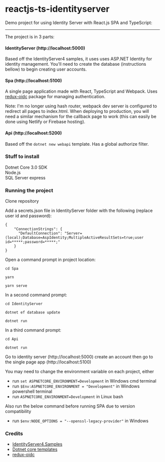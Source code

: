 # reactjs-ts-identityserver

Demo project for using Identity Server with React.js SPA and TypeScript:

---

The project is in 3 parts:

#### IdentityServer (http://localhost:5000)

Based off the IdentityServer4 samples, it uses uses ASP.NET Identity for identity management. You'll need to create the database (instructions bellow) to begin creating user accounts.

#### Spa (http://localhost:5100)

A single page application made with React, TypeScript and Webpack. Uses [redux-oidc](https://github.com/maxmantz/redux-oidc) package for managing authentication.

Note: I'm no longer using hash router, webpack dev server is configured to redirect all pages to index.html.
When deploying to production, you will need a similar mechanism for the callback page to work (this can easily be done using Netlify or Firebase hosting).

#### Api (http://localhost:5200)

Based off the `dotnet new webapi` template. Has a global authorize filter.

### Stuff to install

Dotnet Core 3.0 SDK  
Node.js  
SQL Server express

### Running the project

Clone repository

Add a secrets.json file in IdentityServer folder with the following (replace user id and password):

```
{
    "ConnectionStrings": {
      "DefaultConnection": "Server=(local);Database=AspIdentity;MultipleActiveResultSets=true;user id=*****;password=*****;"
    }
}
```

Open a command prompt in project location:

`cd Spa`

`yarn`

`yarn serve`

In a second command prompt:

`cd IdentityServer`

`dotnet ef database update`

`dotnet run`

In a third command prompt:

`cd Api`

`dotnet run`

Go to identity server (http://localhost:5000) create an account then go to the single page app (http://localhost:5100)

You may need to change the environment variable on each project, either

- run `set ASPNETCORE_ENVIRONMENT=Development` in Windows cmd terminal
- run `$Env:ASPNETCORE_ENVIRONMENT = "Development"` in Windows powershell terminal
- run `ASPNETCORE_ENVIRONMENT=Development` in Linux bash

Also run the below command before running SPA due to version compatibility

- run `$env:NODE_OPTIONS = "--openssl-legacy-provider"` in Windows

### Credits

- [IdentityServer4.Samples](https://github.com/IdentityServer/IdentityServer4.Samples)
- [Dotnet core templates](https://github.com/aspnet/JavaScriptServices)
- [redux-oidc](https://github.com/maxmantz/redux-oidc)
